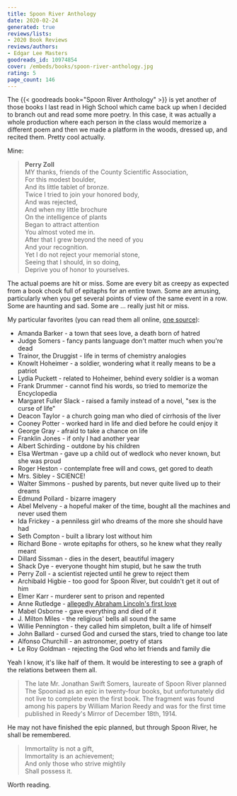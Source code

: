 ```yaml
---
title: Spoon River Anthology
date: 2020-02-24
generated: true
reviews/lists:
- 2020 Book Reviews
reviews/authors:
- Edgar Lee Masters
goodreads_id: 10974854
cover: /embeds/books/spoon-river-anthology.jpg
rating: 5
page_count: 146
---
```

The {{< goodreads book="Spoon River Anthology" >}} is yet another of those books I last read in High School which came back up when I decided to branch out and read some more poetry. In this case, it was actually a whole production where each person in the class would memorize a different poem and then we made a platform in the woods, dressed up, and recited them. Pretty cool actually.  

Mine:  

<!--more-->

>  **Perry Zoll**   
>  MY thanks, friends of the County Scientific Association,   
> For this modest boulder,   
> And its little tablet of bronze.   
> Twice I tried to join your honored body,   
> And was rejected,   
> And when my little brochure   
> On the intelligence of plants   
> Began to attract attention   
> You almost voted me in.   
> After that I grew beyond the need of you   
> And your recognition.   
> Yet I do not reject your memorial stone,   
> Seeing that I should, in so doing,   
> Deprive you of honor to yourselves.  

The actual poems are hit or miss. Some are every bit as creepy as expected from a book chock full of epitaphs for an entire town. Some are amusing, particularly when you get several points of view of the same event in a row. Some are haunting and sad. Some are ... really just hit or miss.  

My particular favorites (you can read them all online, [one source](https://www.bartleby.com/84/index1.html)):  

* Amanda Barker - a town that sees love, a death born of hatred   
* Judge Somers - fancy pants language don't matter much when you're dead   
* Trainor, the Druggist - life in terms of chemistry analogies   
* Knowlt Hoheimer - a soldier, wondering what it really means to be a patriot   
* Lydia Puckett - related to Hoheimer, behind every soldier is a woman   
* Frank Drummer - cannot find his words, so tried to memorize the Encyclopedia   
* Margaret Fuller Slack - raised a family instead of a novel, "sex is the curse of life"   
* Deacon Taylor - a church going man who died of cirrhosis of the liver   
* Cooney Potter - worked hard in life and died before he could enjoy it   
* George Gray - afraid to take a chance on life   
* Franklin Jones - if only I had another year   
* Albert Schirding - outdone by his children    
* Elsa Wertman - gave up a child out of wedlock who never known, but she was proud   
* Roger Heston - contemplate free will and cows, get gored to death   
* Mrs. Sibley - SCIENCE!   
* Walter Simmons - pushed by parents, but never quite lived up to their dreams   
* Edmund Pollard - bizarre imagery   
* Abel Melveny - a hopeful maker of the time, bought all the machines and never used them   
* Ida Frickey - a penniless girl who dreams of the more she should have had   
* Seth Compton - built a library lost without him   
* Richard Bone - wrote epitaphs for others, so he knew what they really meant   
* Dillard Sissman - dies in the desert, beautiful imagery   
* Shack Dye - everyone thought him stupid, but he saw the truth   
* Perry Zoll - a scientist rejected until he grew to reject them   
* Archibald Higbie - too good for Spoon River, but couldn't get it out of him   
* Elmer Karr - murderer sent to prison and repented   
* Anne Rutledge - [allegedly Abraham Lincoln's first love](https://en.wikipedia.org/wiki/Ann_Rutledge)   
* Mabel Osborne - gave everything and died of it   
* J. Milton Miles - the religious' bells all sound the same   
* Willie Pennington - they called him simpleton, built a life of himself   
* John Ballard - cursed God and cursed the stars, tried to change too late   
* Alfonso Churchill - an astronomer, poetry of stars   
* Le Roy Goldman - rejecting the God who let friends and family die  

Yeah I know, it's like half of them. It would be interesting to see a graph of the relations between them all.  

> The late Mr. Jonathan Swift Somers, laureate of Spoon River planned The Spooniad as an epic in twenty-four books, but unfortunately did not live to complete even the first book. The fragment was found among his papers by William Marion Reedy and was for the first time published in Reedy's Mirror of December 18th, 1914.

He may not have finished the epic planned, but through Spoon River, he shall be remembered.  

> Immortality is not a gift,   
> Immortality is an achievement;   
> And only those who strive mightily   
> Shall possess it.  

Worth reading.